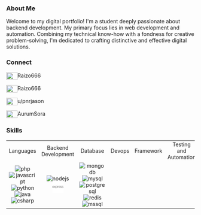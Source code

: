 ### About Me
Welcome to my digital portfolio! I'm a student deeply passionate about backend development. My primary focus lies in web development and automation. Combining my technical know-how with a fondness for creative problem-solving, I'm dedicated to crafting distinctive and effective digital solutions.

### Connect
<p align="left">
<img align="center" src="https://www.svgrepo.com/show/331368/discord-v2.svg" height="20" width="30"/>Raizo666
</p>
<p align="left">
<img align="center" src="https://www.svgrepo.com/show/452115/telegram.svg" height="20" width="30"/>Raizo666
</p>
<p align="left">
<img align="center" src="https://www.svgrepo.com/show/452094/reddit.svg" height="20" width="30"/>u/pnrjason
</p>
<p align="left">
<img align="center" src="https://www.svgrepo.com/show/448251/twitch.svg" height="20" width="30"/>AurumSora
</p>

### Skills
<table>
    <tr>
        <td align="center">Languages</td>
        <td align="center">Backend Development</td>
        <td align="center">Database</td>
        <td align="center">Devops</td>
        <td align="center">Framework</td>
        <td align="center">Testing and Automation</td>
        <td align="center">Software</td>
    </tr>
    <tr>
        <td align="center">
            <img src="https://www.svgrepo.com/show/452088/php.svg" alt="php" width="30" height="30" />
            <img src="https://www.svgrepo.com/show/353925/javascript.svg" alt="javascript" width="30" height="30" />
            <img src="https://www.svgrepo.com/show/452091/python.svg" alt="python" width="30" height="30">
            <img src="https://www.svgrepo.com/show/452234/java.svg" alt="java" width="30" height="30">
            <img src="https://www.svgrepo.com/show/452184/csharp.svg" alt="csharp" width="30" height="30">
        </td>
        <td align="center">
            <img src="https://www.svgrepo.com/show/439238/nodejs.svg" alt="nodejs" width="30" height="30">
            <img src="https://raw.githubusercontent.com/devicons/devicon/master/icons/express/express-original-wordmark.svg" alt="express" width="30" height="30">
        </td>
        <td align="center">
            <img src="https://www.svgrepo.com/show/331488/mongodb.svg" alt="mongodb" width="30" height="30">
            <img src="https://seeklogo.com/images/M/mysql-logo-B4943FE6DD-seeklogo.com.png" alt="mysql" width="30" height="30">
            <img src="https://www.svgrepo.com/show/303301/postgresql-logo.svg" alt="postgresql" width="30" height="30">
            <img src="https://www.svgrepo.com/show/354272/redis.svg" alt="redis" width="30" height="30">
            <img src="https://www.svgrepo.com/show/303229/microsoft-sql-server-logo.svg" alt="mssql" width="30" height="30">
        </td>
    </tr>
</table>
